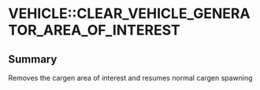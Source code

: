 # VEHICLE::CLEAR_VEHICLE_GENERATOR_AREA_OF_INTEREST

## Summary
Removes the cargen area of interest and resumes normal cargen spawning